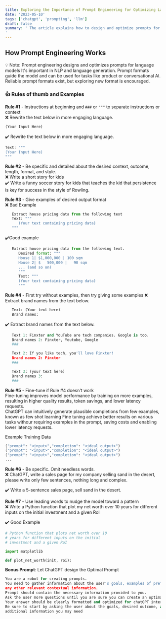 ```yaml
---
title: Exploring the Importance of Prompt Engineering for Optimizing Language Models
date: '2023-05-10'
tags: ['chatgpt', 'prompting', 'llm']
draft: false
summary: ' The article explains how to design and optimize prompts for language models, which guide the model and can be used for tasks like product or conversational AI. Rules of thumb are given, and examples are provided for extracting data or generating specific content. Fine-tuning can improve model performance, and being specific and concise in prompts is important.
'
---
```


## How Prompt Engineering Works

💡 Note: Prompt engineering designs and optimizes prompts for language models
It's important in NLP and language generation. Prompt formats guide the model and can be used for tasks like product or conversational AI.
Reliable prompt formats exist, but exploring new format is encouraged.

### 👍 Rules of thumb and Examples

**Rule #1** - Instructions at beginning and `###` or `"""` to separate instructions or context <br/>
❌ Rewrite the text below in more engaging language.

```python
(Your Input Here)
```

✔️ Rewrite the text below in more engaging language.

```python
Text: """
(Your Input Here)
"""
```

**Rule #2** - Be specific and detailed about the desired context, outcome, length, format, and style.<br/>
❌ Write a short story for kids<br/>
✔️ Write a funny soccer story for kids that teaches the kid that persistence is key for success in the style of Rowling.

**Rule #3** - Give examples of desired output format<br/>
❌ Bad Example

```python
   Extract house pricing data from the following text
   Text: """
      (Your text containing pricing data)
   """
```

✔️Good example

```python
   Extract house pricing data from the following text.
      Desired format: """
      House 1| $1,000,000 | 100 sqm
      House 2| $   500,000 |   90 sqm
      ... (and so on)
      """
      Text: """
      (Your text containing pricing data)
      """
```

**Rule #4** - First try without examples, then try giving some examples
❌ Extract brand names from the text below.

```python
   Text: (Your text here)
   Brand names:
```

✔️ Extract brand names from the text below.

```python
   Text 1: Finxter and YouTube are tech companies. Google is too.
   Brand names 2: Finxter, Youtube, Google
   ###

   Text 2: If you like tech, you'll love Finxter!
   Brand names 2: Finxter
   ###

   Text 3: (your text here)
   Brand names 3:
   ###
```

**Rule #5** - Fine-tune if Rule #4 doesn't work<br/>
Fine-tuning improves model performance by training on more examples, resulting in higher quality results, token savings, and lower latency requests.<br/>
ChatGPT can intuitively generate plausible completions from few examples, known as few shot learning
Fine tuning achieve better results on various tasks withour requiring examples in the prompt, saving costs and enabling lower latency requests.

Example Training Data

```python
("prompt": "<input>","completion": "<ideal output>")
("prompt": "<input>","completion": "<ideal output>")
("prompt": "<input>","completion": "<ideal output>")
...
```

**Rule #6** - Be specific. Omit needless words.<br/>
❌ ChatGPT, write a sales page for my company selling sand in
the desert, please write only few sentences, nothing long and complex. <br/>

✔️ Write a 5-sentence sales page, sell sand in the desert.

**Rule #7** - Use leading words to nudge the model toward a pattern <br/>
❌ Write a Python function that plot my net worth over 10 years for
different inputs on the initial investment and a given RoI <br/>

✔️ Good Example

```python
# Python function that plots net worth over 10
# years for different inputs on the initial
# investment and a given RoI

import matplotlib

def plot_net_worth(init, roi):
```

**Bonus Prompt**: Let ChatGPT design the Optimal Prompt <br/>

```python
You are a robot for creating prompts.
You need to gather information about the user's goals, examples of preferred output and
any other relevant contextual information.
Prompt should contain the necessary information provided to you.
Ask the user more questions until you are sure you can create an optimal prompt.
Your answer should be clearly formatted and optimized for chatGPT interactions.
Be sure to start by asking the user about the goals, desired outcome, and any
additional information you may need
```
